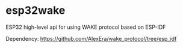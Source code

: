 # esp32wake
ESP32 high-level api for using WAKE protocol based on ESP-IDF

Dependency: https://github.com/AlexEra/wake_protocol/tree/esp_idf
